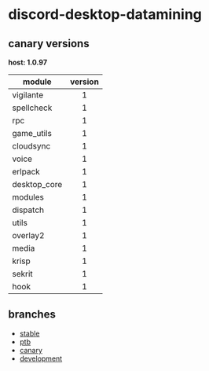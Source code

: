 # discord-desktop-datamining

## canary versions

**host: 1.0.97**

| module | version |
| ------ | :-----: |
| vigilante | 1 |
| spellcheck | 1 |
| rpc | 1 |
| game_utils | 1 |
| cloudsync | 1 |
| voice | 1 |
| erlpack | 1 |
| desktop_core | 1 |
| modules | 1 |
| dispatch | 1 |
| utils | 1 |
| overlay2 | 1 |
| media | 1 |
| krisp | 1 |
| sekrit | 1 |
| hook | 1 |

## branches

- [stable](https://github.com/OpenAsar/discord-desktop-datamining/tree/stable)
- [ptb](https://github.com/OpenAsar/discord-desktop-datamining/tree/ptb)
- [canary](https://github.com/OpenAsar/discord-desktop-datamining/tree/canary)
- [development](https://github.com/OpenAsar/discord-desktop-datamining/tree/development)